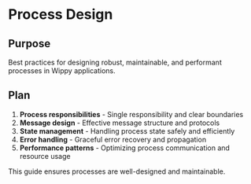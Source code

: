 # Process Design

<!--
TOC: User Guides > Best Practices > Process Design
Audience: Developers
Duration: 25 minutes
Prerequisites: Process concepts understanding
-->

## Purpose

Best practices for designing robust, maintainable, and performant processes in Wippy applications.

## Plan

1. **Process responsibilities** - Single responsibility and clear boundaries
2. **Message design** - Effective message structure and protocols
3. **State management** - Handling process state safely and efficiently
4. **Error handling** - Graceful error recovery and propagation
5. **Performance patterns** - Optimizing process communication and resource usage

This guide ensures processes are well-designed and maintainable.

<!--
Content will include:
- Process responsibility patterns and anti-patterns
- Message protocol design and evolution
- State management best practices
- Error handling and recovery strategies
- Performance optimization techniques
-->

